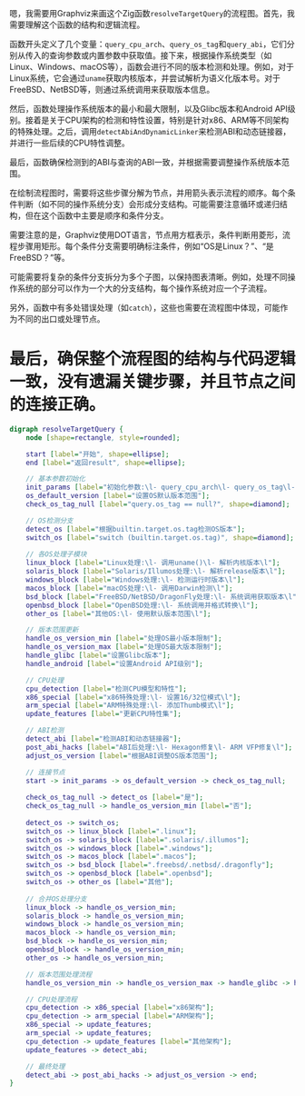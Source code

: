 嗯，我需要用Graphviz来画这个Zig函数`resolveTargetQuery`的流程图。首先，我需要理解这个函数的结构和逻辑流程。

函数开头定义了几个变量：`query_cpu_arch`、`query_os_tag`和`query_abi`，它们分别从传入的查询参数或内置参数中获取值。接下来，根据操作系统类型（如Linux、Windows、macOS等），函数会进行不同的版本检测和处理。例如，对于Linux系统，它会通过`uname`获取内核版本，并尝试解析为语义化版本号。对于FreeBSD、NetBSD等，则通过系统调用来获取版本信息。

然后，函数处理操作系统版本的最小和最大限制，以及Glibc版本和Android API级别。接着是关于CPU架构的检测和特性设置，特别是针对x86、ARM等不同架构的特殊处理。之后，调用`detectAbiAndDynamicLinker`来检测ABI和动态链接器，并进行一些后续的CPU特性调整。

最后，函数确保检测到的ABI与查询的ABI一致，并根据需要调整操作系统版本范围。

在绘制流程图时，需要将这些步骤分解为节点，并用箭头表示流程的顺序。每个条件判断（如不同的操作系统分支）会形成分支结构。可能需要注意循环或递归结构，但在这个函数中主要是顺序和条件分支。

需要注意的是，Graphviz使用DOT语言，节点用方框表示，条件判断用菱形，流程步骤用矩形。每个条件分支需要明确标注条件，例如“OS是Linux？”、“是FreeBSD？”等。

可能需要将复杂的条件分支拆分为多个子图，以保持图表清晰。例如，处理不同操作系统的部分可以作为一个大的分支结构，每个操作系统对应一个子流程。

另外，函数中有多处错误处理（如`catch`），这些也需要在流程图中体现，可能作为不同的出口或处理节点。

最后，确保整个流程图的结构与代码逻辑一致，没有遗漏关键步骤，并且节点之间的连接正确。
================================================
```dot
digraph resolveTargetQuery {
    node [shape=rectangle, style=rounded];

    start [label="开始", shape=ellipse];
    end [label="返回result", shape=ellipse];

    // 基本参数初始化
    init_params [label="初始化参数:\l- query_cpu_arch\l- query_os_tag\l- query_abi\l"];
    os_default_version [label="设置OS默认版本范围"];
    check_os_tag_null [label="query.os_tag == null?", shape=diamond];

    // OS检测分支
    detect_os [label="根据builtin.target.os.tag检测OS版本"];
    switch_os [label="switch (builtin.target.os.tag)", shape=diamond];
    
    // 各OS处理子模块
    linux_block [label="Linux处理:\l- 调用uname()\l- 解析内核版本\l"];
    solaris_block [label="Solaris/Illumos处理:\l- 解析release版本\l"];
    windows_block [label="Windows处理:\l- 检测运行时版本\l"];
    macos_block [label="macOS处理:\l- 调用Darwin检测\l"];
    bsd_block [label="FreeBSD/NetBSD/DragonFly处理:\l- 系统调用获取版本\l"];
    openbsd_block [label="OpenBSD处理:\l- 系统调用并格式转换\l"];
    other_os [label="其他OS:\l- 使用默认版本范围\l"];

    // 版本范围更新
    handle_os_version_min [label="处理OS最小版本限制"];
    handle_os_version_max [label="处理OS最大版本限制"];
    handle_glibc [label="设置Glibc版本"];
    handle_android [label="设置Android API级别"];

    // CPU处理
    cpu_detection [label="检测CPU模型和特性"];
    x86_special [label="x86特殊处理:\l- 设置16/32位模式\l"];
    arm_special [label="ARM特殊处理:\l- 添加Thumb模式\l"];
    update_features [label="更新CPU特性集"];

    // ABI检测
    detect_abi [label="检测ABI和动态链接器"];
    post_abi_hacks [label="ABI后处理:\l- Hexagon修复\l- ARM VFP修复\l"];
    adjust_os_version [label="根据ABI调整OS版本范围"];

    // 连接节点
    start -> init_params -> os_default_version -> check_os_tag_null;
    
    check_os_tag_null -> detect_os [label="是"];
    check_os_tag_null -> handle_os_version_min [label="否"];
    
    detect_os -> switch_os;
    switch_os -> linux_block [label=".linux"];
    switch_os -> solaris_block [label=".solaris/.illumos"];
    switch_os -> windows_block [label=".windows"];
    switch_os -> macos_block [label=".macos"];
    switch_os -> bsd_block [label=".freebsd/.netbsd/.dragonfly"];
    switch_os -> openbsd_block [label=".openbsd"];
    switch_os -> other_os [label="其他"];
    
    // 合并OS处理分支
    linux_block -> handle_os_version_min;
    solaris_block -> handle_os_version_min;
    windows_block -> handle_os_version_min;
    macos_block -> handle_os_version_min;
    bsd_block -> handle_os_version_min;
    openbsd_block -> handle_os_version_min;
    other_os -> handle_os_version_min;

    // 版本范围处理流程
    handle_os_version_min -> handle_os_version_max -> handle_glibc -> handle_android -> cpu_detection;

    // CPU处理流程
    cpu_detection -> x86_special [label="x86架构"];
    cpu_detection -> arm_special [label="ARM架构"];
    x86_special -> update_features;
    arm_special -> update_features;
    cpu_detection -> update_features [label="其他架构"];
    update_features -> detect_abi;

    // 最终处理
    detect_abi -> post_abi_hacks -> adjust_os_version -> end;
}
```